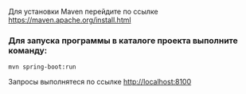 Для установки Maven перейдите по ссылке https://maven.apache.org/install.html

### Для запуска программы в каталоге проекта выполните команду:

```
mvn spring-boot:run
```


Запросы выполнятеся по ссылке [http://localhost:8100](http://localhost:8100/)